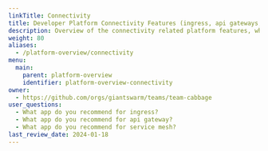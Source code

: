 ```yaml
---
linkTitle: Connectivity
title: Developer Platform Connectivity Features (ingress, api gateways, service mesh)
description: Overview of the connectivity related platform features, which includes ingress controllers, api gateways, and service meshes.
weight: 80
aliases:
  - /platform-overview/connectivity
menu:
  main:
    parent: platform-overview
    identifier: platform-overview-connectivity
owner:
  - https://github.com/orgs/giantswarm/teams/team-cabbage
user_questions:
  - What app do you recommend for ingress?
  - What app do you recommend for api gateway?
  - What app do you recommend for service mesh?
last_review_date: 2024-01-18
---
```

